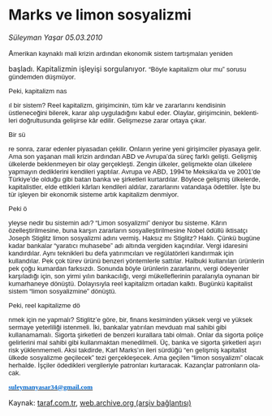 # Marks ve limon sosyalizmi

*Süleyman Yaşar 05.03.2010*

<div class="yazi"><span lang="EN">
<p>A<font face="Arial" size="2"><font face="Arial" size="2">merikan kaynakl</font></font><font face="Arial" size="2"><font face="Arial" size="2">ı mali krizin ardından ekonomik sistem tartışmaları yeniden </font></font></p></span><span lang="TR"></span><span lang="EN">başladı. Kapitalizmin işleyişi sorgulanıyor. <font face="Arial" size="2"><font face="Arial" size="2">“</font></font><font face="Arial" size="2"><font face="Arial" size="2">B</font></font><font face="Arial" size="2"><font face="Arial" size="2">ö</font></font><font face="Arial" size="2"><font face="Arial" size="2">yle kapitalizm olur mu</font></font><font face="Arial" size="2"><font face="Arial" size="2">”</font></font><font face="Arial" size="2"><font face="Arial" size="2"> sorusu g</font></font><font face="Arial" size="2"><font face="Arial" size="2">ü</font></font><font face="Arial" size="2"><font face="Arial" size="2">ndemden d</font></font><font face="Arial" size="2"><font face="Arial" size="2">ü</font></font><font face="Arial" size="2"><font face="Arial" size="2">şm</font></font><font face="Arial" size="2"><font face="Arial" size="2">ü</font></font><font face="Arial" size="2"><font face="Arial" size="2">yor.</font></font><font face="Arial" size="2"><font face="Arial" size="2">
<p>Peki, kapitalizm nas</p></font></font><font face="Arial" size="2"><font face="Arial" size="2">ıl bir sistem? Reel kapitalizm, girişimcinin, t</font></font><font face="Arial" size="2"><font face="Arial" size="2">ü</font></font><font face="Arial" size="2"><font face="Arial" size="2">m k</font></font><font face="Arial" size="2"><font face="Arial" size="2">â</font></font><font face="Arial" size="2"><font face="Arial" size="2">r ve zararlarını kendisinin </font></font><font face="Arial" size="2"><font face="Arial" size="2">ü</font></font><font face="Arial" size="2"><font face="Arial" size="2">stleneceğini bilerek, karar alıp uyguladığını kabul eder. Olaylar, girişimcinin, beklentileri doğrultusunda gelişirse k</font></font><font face="Arial" size="2"><font face="Arial" size="2">â</font></font><font face="Arial" size="2"><font face="Arial" size="2">r edilir. Gelişmezse zarar ortaya </font></font><font face="Arial" size="2"><font face="Arial" size="2">ç</font></font><font face="Arial" size="2"><font face="Arial" size="2">ıkar.</font></font><font face="Arial" size="2"><font face="Arial" size="2">
<p>Bir sü</p></font></font><font face="Arial" size="2"><font face="Arial" size="2">re sonra, zarar edenler piyasadan </font></font><font face="Arial" size="2"><font face="Arial" size="2">ç</font></font><font face="Arial" size="2"><font face="Arial" size="2">ekilir. Onların yerine yeni girişimciler piyasaya gelir. Ama son yaşanan mali krizin ardından ABD ve Avrupa</font></font><font face="Arial" size="2"><font face="Arial" size="2">’</font></font><font face="Arial" size="2"><font face="Arial" size="2">da s</font></font><font face="Arial" size="2"><font face="Arial" size="2">ü</font></font><font face="Arial" size="2"><font face="Arial" size="2">re</font></font><font face="Arial" size="2"><font face="Arial" size="2">ç</font></font><font face="Arial" size="2"><font face="Arial" size="2"> farklı gelişti. Gelişmiş </font></font><font face="Arial" size="2"><font face="Arial" size="2">ü</font></font><font face="Arial" size="2"><font face="Arial" size="2">lkelerde beklenmeyen bir olay ger</font></font><font face="Arial" size="2"><font face="Arial" size="2">ç</font></font><font face="Arial" size="2"><font face="Arial" size="2">ekleşti. Zengin </font></font><font face="Arial" size="2"><font face="Arial" size="2">ü</font></font><font face="Arial" size="2"><font face="Arial" size="2">lkeler, gelişmekte olan </font></font><font face="Arial" size="2"><font face="Arial" size="2">ü</font></font><font face="Arial" size="2"><font face="Arial" size="2">lkelere yapmayın dediklerini kendileri yaptılar. Avrupa ve ABD, 1994</font></font><font face="Arial" size="2"><font face="Arial" size="2">’</font></font><font face="Arial" size="2"><font face="Arial" size="2">te Meksika</font></font><font face="Arial" size="2"><font face="Arial" size="2">’</font></font><font face="Arial" size="2"><font face="Arial" size="2">da ve 2001</font></font><font face="Arial" size="2"><font face="Arial" size="2">’</font></font><font face="Arial" size="2"><font face="Arial" size="2">de T</font></font><font face="Arial" size="2"><font face="Arial" size="2">ü</font></font><font face="Arial" size="2"><font face="Arial" size="2">rkiye</font></font><font face="Arial" size="2"><font face="Arial" size="2">’</font></font><font face="Arial" size="2"><font face="Arial" size="2">de olduğu gibi batan banka ve şirketleri kurtardılar. B</font></font><font face="Arial" size="2"><font face="Arial" size="2">ö</font></font><font face="Arial" size="2"><font face="Arial" size="2">ylece gelişmiş </font></font><font face="Arial" size="2"><font face="Arial" size="2">ü</font></font><font face="Arial" size="2"><font face="Arial" size="2">lkelerde, kapitalistler, elde ettikleri k</font></font><font face="Arial" size="2"><font face="Arial" size="2">â</font></font><font face="Arial" size="2"><font face="Arial" size="2">rları kendileri aldılar, zararlarını vatandaşa </font></font><font face="Arial" size="2"><font face="Arial" size="2">ö</font></font><font face="Arial" size="2"><font face="Arial" size="2">dettiler. İşte bu t</font></font><font face="Arial" size="2"><font face="Arial" size="2">ü</font></font><font face="Arial" size="2"><font face="Arial" size="2">r işleyen bir ekonomik sisteme artık kapitalizm denmiyor.</font></font><font face="Arial" size="2"><font face="Arial" size="2">
<p>Peki ö</p></font></font><font face="Arial" size="2"><font face="Arial" size="2">yleyse nedir bu sistemin adı? </font></font><font face="Arial" size="2"><font face="Arial" size="2">“</font></font><font face="Arial" size="2"><font face="Arial" size="2">Limon sosyalizmi</font></font><font face="Arial" size="2"><font face="Arial" size="2">”</font></font><font face="Arial" size="2"><font face="Arial" size="2"> deniyor bu sisteme. K</font></font><font face="Arial" size="2"><font face="Arial" size="2">â</font></font><font face="Arial" size="2"><font face="Arial" size="2">rın </font></font><font face="Arial" size="2"><font face="Arial" size="2">ö</font></font><font face="Arial" size="2"><font face="Arial" size="2">zelleştirilmesine, buna karşın zararların sosyalleştirilmesine Nobel </font></font><font face="Arial" size="2"><font face="Arial" size="2">ö</font></font><font face="Arial" size="2"><font face="Arial" size="2">d</font></font><font face="Arial" size="2"><font face="Arial" size="2">ü</font></font><font face="Arial" size="2"><font face="Arial" size="2">ll</font></font><font face="Arial" size="2"><font face="Arial" size="2">ü</font></font><font face="Arial" size="2"><font face="Arial" size="2"> iktisat</font></font><font face="Arial" size="2"><font face="Arial" size="2">ç</font></font><font face="Arial" size="2"><font face="Arial" size="2">ı Joseph Stiglitz limon sosyalizmi adını vermiş. Haksız mı Stiglitz? Haklı. </font></font><font face="Arial" size="2"><font face="Arial" size="2">Çü</font></font><font face="Arial" size="2"><font face="Arial" size="2">nk</font></font><font face="Arial" size="2"><font face="Arial" size="2">ü</font></font><font face="Arial" size="2"><font face="Arial" size="2"> bug</font></font><font face="Arial" size="2"><font face="Arial" size="2">ü</font></font><font face="Arial" size="2"><font face="Arial" size="2">ne kadar bankalar </font></font><font face="Arial" size="2"><font face="Arial" size="2">“</font></font><font face="Arial" size="2"><font face="Arial" size="2">yaratıcı muhasebe</font></font><font face="Arial" size="2"><font face="Arial" size="2">”</font></font><font face="Arial" size="2"><font face="Arial" size="2"> adı altında vergiden ka</font></font><font face="Arial" size="2"><font face="Arial" size="2">ç</font></font><font face="Arial" size="2"><font face="Arial" size="2">ındılar. Vergi idaresini kandırdılar. Aynı teknikleri bu defa yatırımcıları ve reg</font></font><font face="Arial" size="2"><font face="Arial" size="2">ü</font></font><font face="Arial" size="2"><font face="Arial" size="2">lat</font></font><font face="Arial" size="2"><font face="Arial" size="2">ö</font></font><font face="Arial" size="2"><font face="Arial" size="2">rleri kandırmak i</font></font><font face="Arial" size="2"><font face="Arial" size="2">ç</font></font><font face="Arial" size="2"><font face="Arial" size="2">in kullandılar. Pek </font></font><font face="Arial" size="2"><font face="Arial" size="2">ç</font></font><font face="Arial" size="2"><font face="Arial" size="2">ok t</font></font><font face="Arial" size="2"><font face="Arial" size="2">ü</font></font><font face="Arial" size="2"><font face="Arial" size="2">rev </font></font><font face="Arial" size="2"><font face="Arial" size="2">ü</font></font><font face="Arial" size="2"><font face="Arial" size="2">r</font></font><font face="Arial" size="2"><font face="Arial" size="2">ü</font></font><font face="Arial" size="2"><font face="Arial" size="2">n</font></font><font face="Arial" size="2"><font face="Arial" size="2">ü </font></font><font face="Arial" size="2"><font face="Arial" size="2">benzeri y</font></font><font face="Arial" size="2"><font face="Arial" size="2">ö</font></font><font face="Arial" size="2"><font face="Arial" size="2">ntemlerle sattılar. Halbuki kullanılan </font></font><font face="Arial" size="2"><font face="Arial" size="2">ü</font></font><font face="Arial" size="2"><font face="Arial" size="2">r</font></font><font face="Arial" size="2"><font face="Arial" size="2">ü</font></font><font face="Arial" size="2"><font face="Arial" size="2">nlerin pek </font></font><font face="Arial" size="2"><font face="Arial" size="2">ç</font></font><font face="Arial" size="2"><font face="Arial" size="2">oğu kumardan farksızdı. Sonunda b</font></font><font face="Arial" size="2"><font face="Arial" size="2">ö</font></font><font face="Arial" size="2"><font face="Arial" size="2">yle </font></font><font face="Arial" size="2"><font face="Arial" size="2">ü</font></font><font face="Arial" size="2"><font face="Arial" size="2">r</font></font><font face="Arial" size="2"><font face="Arial" size="2">ü</font></font><font face="Arial" size="2"><font face="Arial" size="2">nlerin zararlarını, vergi </font></font><font face="Arial" size="2"><font face="Arial" size="2">ö</font></font><font face="Arial" size="2"><font face="Arial" size="2">deyenler karşıladığı i</font></font><font face="Arial" size="2"><font face="Arial" size="2">ç</font></font><font face="Arial" size="2"><font face="Arial" size="2">in, son yirmi yılın bankacılığı, vergi m</font></font><font face="Arial" size="2"><font face="Arial" size="2">ü</font></font><font face="Arial" size="2"><font face="Arial" size="2">kelleflerinin paralarıyla oynanan bir kumarhaneye d</font></font><font face="Arial" size="2"><font face="Arial" size="2">ö</font></font><font face="Arial" size="2"><font face="Arial" size="2">n</font></font><font face="Arial" size="2"><font face="Arial" size="2">ü</font></font><font face="Arial" size="2"><font face="Arial" size="2">şt</font></font><font face="Arial" size="2"><font face="Arial" size="2">ü</font></font><font face="Arial" size="2"><font face="Arial" size="2">. Dolayısıyla reel kapitalizm ortadan kalktı. Bug</font></font><font face="Arial" size="2"><font face="Arial" size="2">ü</font></font><font face="Arial" size="2"><font face="Arial" size="2">nk</font></font><font face="Arial" size="2"><font face="Arial" size="2">ü</font></font><font face="Arial" size="2"><font face="Arial" size="2"> kapitalist sistem </font></font><font face="Arial" size="2"><font face="Arial" size="2">“</font></font><font face="Arial" size="2"><font face="Arial" size="2">limon sosyalizmine</font></font><font face="Arial" size="2"><font face="Arial" size="2">”</font></font><font face="Arial" size="2"><font face="Arial" size="2"> d</font></font><font face="Arial" size="2"><font face="Arial" size="2">ö</font></font><font face="Arial" size="2"><font face="Arial" size="2">n</font></font><font face="Arial" size="2"><font face="Arial" size="2">ü</font></font><font face="Arial" size="2"><font face="Arial" size="2">şt</font></font><font face="Arial" size="2"><font face="Arial" size="2">ü</font></font><font face="Arial" size="2"><font face="Arial" size="2">.</font></font><font face="Arial" size="2"><font face="Arial" size="2">
<p>Peki, reel kapitalizme dö</p></font></font><font face="Arial" size="2"><font face="Arial" size="2">nmek i</font></font><font face="Arial" size="2"><font face="Arial" size="2">ç</font></font><font face="Arial" size="2"><font face="Arial" size="2">in ne yapmalı? Stiglitz</font></font><font face="Arial" size="2"><font face="Arial" size="2">’</font></font><font face="Arial" size="2"><font face="Arial" size="2">e g</font></font><font face="Arial" size="2"><font face="Arial" size="2">ö</font></font><font face="Arial" size="2"><font face="Arial" size="2">re, bir, finans kesiminden y</font></font><font face="Arial" size="2"><font face="Arial" size="2">ü</font></font><font face="Arial" size="2"><font face="Arial" size="2">ksek vergi ve y</font></font><font face="Arial" size="2"><font face="Arial" size="2">ü</font></font><font face="Arial" size="2"><font face="Arial" size="2">ksek sermaye yeterliliği istenmeli. İki, bankalar yatırılan mevduatı mal sahibi gibi kullanamamalı. Sigorta şirketleri de benzeri kurallara tabi olmalı. Onlar da sigorta poli</font></font><font face="Arial" size="2"><font face="Arial" size="2">ç</font></font><font face="Arial" size="2"><font face="Arial" size="2">e gelirlerini mal sahibi gibi kullanmaktan menedilmeli. </font></font><font face="Arial" size="2"><font face="Arial" size="2">Üç</font></font><font face="Arial" size="2"><font face="Arial" size="2">, banka ve sigorta şirketleri aşırı risk y</font></font><font face="Arial" size="2"><font face="Arial" size="2">ü</font></font><font face="Arial" size="2"><font face="Arial" size="2">klenmemeli. Aksi takdirde, Karl Marks</font></font><font face="Arial" size="2"><font face="Arial" size="2">’</font></font><font face="Arial" size="2"><font face="Arial" size="2">ın ileri s</font></font><font face="Arial" size="2"><font face="Arial" size="2">ü</font></font><font face="Arial" size="2"><font face="Arial" size="2">rd</font></font><font face="Arial" size="2"><font face="Arial" size="2">ü</font></font><font face="Arial" size="2"><font face="Arial" size="2">ğ</font></font><font face="Arial" size="2"><font face="Arial" size="2">ü</font></font><font face="Arial" size="2"><font face="Arial" size="2"> </font></font><font face="Arial" size="2"><font face="Arial" size="2">“</font></font><font face="Arial" size="2"><font face="Arial" size="2">en gelişmiş kapitalist </font></font><font face="Arial" size="2"><font face="Arial" size="2">ü</font></font><font face="Arial" size="2"><font face="Arial" size="2">lkede sosyalizme ge</font></font><font face="Arial" size="2"><font face="Arial" size="2">ç</font></font><font face="Arial" size="2"><font face="Arial" size="2">ilecek</font></font><font face="Arial" size="2"><font face="Arial" size="2">”</font></font><font face="Arial" size="2"><font face="Arial" size="2"> tezi ger</font></font><font face="Arial" size="2"><font face="Arial" size="2">ç</font></font><font face="Arial" size="2"><font face="Arial" size="2">ekleşecek. Ama ge</font></font><font face="Arial" size="2"><font face="Arial" size="2">ç</font></font><font face="Arial" size="2"><font face="Arial" size="2">ilen </font></font><font face="Arial" size="2"><font face="Arial" size="2">“</font></font><font face="Arial" size="2"><font face="Arial" size="2">limon sosyalizm</font></font><font face="Arial" size="2"><font face="Arial" size="2">”</font></font><font face="Arial" size="2"><font face="Arial" size="2"> olacak herhalde. İş</font></font><font face="Arial" size="2"><font face="Arial" size="2">ç</font></font><font face="Arial" size="2"><font face="Arial" size="2">iler </font></font><font face="Arial" size="2"><font face="Arial" size="2">ö</font></font><font face="Arial" size="2"><font face="Arial" size="2">dedikleri vergileriyle patronları kurtaracak. Kazan</font></font><font face="Arial" size="2"><font face="Arial" size="2">ç</font></font><font face="Arial" size="2"><font face="Arial" size="2">lar patronların olacak.</font></font><b><u><font color="#0066cc" face="Times New Roman" size="2"><font color="#0066cc" face="Times New Roman" size="2"><font color="#0066cc" face="Times New Roman" size="2">
<p></p></font></font></font></u></b></span><a href="mailto:suleymanyasar34@gmail.com"><b><u><font color="#0066cc" face="Times New Roman" size="2"><font color="#0066cc" face="Times New Roman" size="2"><font color="#0066cc" face="Times New Roman" size="2"><span lang="EN">suleymanyasar34@gmail.com</span></font></font></font></u></b></a>
</div>

Kaynak: [taraf.com.tr](http://www.taraf.com.tr:80/makale/10315.htm), [web.archive.org (arşiv bağlantısı)](http://web.archive.org/web/20100312085022/http://www.taraf.com.tr:80/makale/10315.htm)
